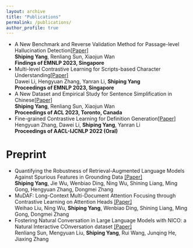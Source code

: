 ```yaml
---
layout: archive
title: "Publications"
permalink: /publications/
author_profile: true
---
```

* A New Benchmark and Reverse Validation Method for Passage-level Hallucination Detection[\[Paper\]](https://arxiv.org/abs/2310.06498)<br />
**Shiping Yang**, Renliang Sun, Xiaojun Wan<br />
**Findings of EMNLP 2023, Singapore**
* Multi-level Contrastive Learning for Scripts-based Character Understanding[\[Paper\]](https://arxiv.org/abs/2310.13231)<br />
Dawei Li, Hengyuan Zhang, Yanran Li, **Shiping Yang**<br />
**Proceedings of EMNLP 2023, Singapore**
* A New Dataset and Empirical Study for Sentence Simplification in Chinese[\[Paper\]](https://aclanthology.org/2023.acl-long.462)<br />
**Shiping Yang**, Renliang Sun, Xiaojun Wan<br />
**Proceedings of ACL 2023, Toronto, Canada**
* Fine-grained Contrastive Learning for Definition Generation[\[Paper\]](https://aclanthology.org/2022.aacl-main.73)<br />
Hengyuan Zhang, Dawei Li, **Shiping Yang**, Yanran Li<br />
**Proceedings of AACL-IJCNLP 2022 (Oral)**

# Preprint
* Quantifying the Robustness of Retrieval-Augmented Language Models Against Spurious Features in Grounding Data
[\[Paper\]](https://arxiv.org/abs/2503.05587)<br />
**Shiping Yang**, Jie Wu, Wenbiao Ding, Ning Wu, Shining Liang, Ming Gong, Hengyuan Zhang, Dongmei Zhang<br />
* MuDAF: Long-Context Multi-Document Attention Focusing through Contrastive Learning on Attention Heads
[\[Paper\]](https://arxiv.org/abs/2502.13963)<br />
Weihao Liu, Ning Wu, **Shiping Yang**, Wenbiao Ding, Shining Liang, Ming Gong, Dongmei Zhang<br />
* Fostering Natural Conversation in Large Language Models with NICO: a Natural Interactive COnversation dataset
[\[Paper\]](https://arxiv.org/abs/2408.09330)<br />
Renliang Sun, Mengyuan Liu, **Shiping Yang**, Rui Wang, Junqing He, Jiaxing Zhang<br />